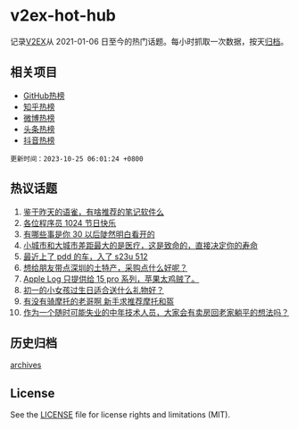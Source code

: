 # v2ex-hot-hub

 记录[V2EX](https://www.v2ex.com/)从 2021-01-06 日至今的热门话题。每小时抓取一次数据，按天[归档](archives)。
 
 ## 相关项目

- [GitHub热榜](https://github.com/it985/github-hot-hub)
- [知乎热榜](https://github.com/it985/zhihu-hot-hub)
- [微博热榜](https://github.com/it985/weibo-hot-hub)
- [头条热榜](https://github.com/it985/toutiao-hot-hub)
- [抖音热榜](https://github.com/it985/douyin-hot-hub)


 `更新时间：2023-10-25 06:01:24 +0800`

## 热议话题

1. [鉴于昨天的语雀，有啥推荐的笔记软件么](https://www.v2ex.com/t/984728)
1. [各位程序员 1024 节日快乐](https://www.v2ex.com/t/984742)
1. [有哪些事是你 30 以后陡然明白看开的](https://www.v2ex.com/t/984755)
1. [小城市和大城市差距最大的是医疗，这是致命的，直接决定你的寿命](https://www.v2ex.com/t/984900)
1. [最近上了 pdd 的车，入了 s23u 512](https://www.v2ex.com/t/984771)
1. [想给朋友带点深圳的土特产，采购点什么好呢？](https://www.v2ex.com/t/984801)
1. [Apple Log 只提供给 15 pro 系列，苹果太鸡贼了。](https://www.v2ex.com/t/984729)
1. [初一的小女孩过生日适合送什么礼物好？](https://www.v2ex.com/t/984733)
1. [有没有骑摩托的老哥啊 新手求推荐摩托和盔](https://www.v2ex.com/t/984819)
1. [作为一个随时可能失业的中年技术人员，大家会有卖房回老家躺平的想法吗？](https://www.v2ex.com/t/984812)

## 历史归档

[archives](archives)

## License

See the [LICENSE](LICENSE) file for license rights and limitations (MIT).
